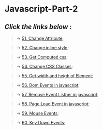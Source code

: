 # Javascript-Part-2 

## *Click the links below :*

> &#8594; [51. Change Attribute](./Js/51.%20Change%20Attribute/);

> &#8594; [52. Change inline style](./Js/52.%20Change%20inline%20style/);

> &#8594; [53. Get Computed css](./Js/53.%20Get%20Computed%20css/);

> &#8594; [54. Change CSS Classes](./Js/54.%20Change%20CSS%20Classes/);

> &#8594; [55. Get width and heigh of Element](./Js/55.%20Get%20width%20and%20heigh%20of%20Element/);

> &#8594; [56. Dom Events in javascript](./Js/56.%20Dom%20Events%20in%20javascript/);

> &#8594; [57. Remove Event Listner in javascript](./Js/57.%20Remove%20Event%20Listner%20in%20javascript/);

> &#8594; [58. Page Load Event in javascript](./Js/58.%20Page%20Load%20Event%20in%20javascript/);

> &#8594; [59. Mouse Events](./Js/59.%20Mouse%20Events/);

> &#8594; [60. Key Down Events](./Js/60.%20Key%20Down%20Events/);

<!-- > &#8594; []();

> &#8594; []();

> &#8594; []();

> &#8594; []();

> &#8594; []();

> &#8594; []();


> &#8594; []();

> &#8594; []();

> &#8594; []();

> &#8594; []();


 -->
